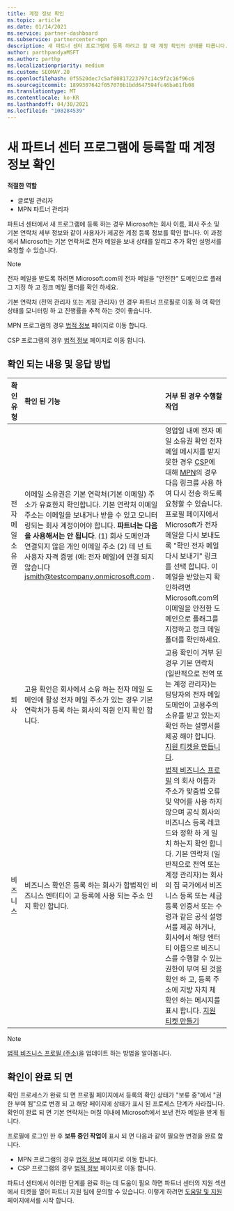 ```yaml
---
title: 계정 정보 확인
ms.topic: article
ms.date: 01/14/2021
ms.service: partner-dashboard
ms.subservice: partnercenter-mpn
description: 새 파트너 센터 프로그램에 등록 하려고 할 때 계정 확인의 상태를 따릅니다. 필요한 경우 추가 정보를 제공 하는 방법을 알아봅니다.
author: parthpandyaMSFT
ms.author: parthp
ms.localizationpriority: medium
ms.custom: SEOMAY.20
ms.openlocfilehash: 0f5520dec7c5af80817223797c14c9f2c16f96c6
ms.sourcegitcommit: 1899307642f057070b1bdd647594fc46ba61fb08
ms.translationtype: MT
ms.contentlocale: ko-KR
ms.lasthandoff: 04/30/2021
ms.locfileid: "108284539"
---
```

# <a name="verify-your-account-information-when-you-enroll-in-a-new-partner-center-program"></a>새 파트너 센터 프로그램에 등록할 때 계정 정보 확인

**적절한 역할**

- 글로벌 관리자
- MPN 파트너 관리자

파트너 센터에서 새 프로그램에 등록 하는 경우 Microsoft는 회사 이름, 회사 주소 및 기본 연락처 세부 정보와 같이 사용자가 제공한 계정 등록 정보를 확인 합니다. 이 과정에서 Microsoft는 기본 연락처로 전자 메일을 보내 상태를 알리고 추가 확인 설명서를 요청할 수 있습니다.

>[!NOTE]
>전자 메일을 받도록 하려면 Microsoft.com의 전자 메일을 "안전한" 도메인으로 플래그 지정 하 고 정크 메일 폴더를 확인 하세요.

기본 연락처 (전역 관리자 또는 계정 관리자) 인 경우 파트너 프로필로 이동 하 여 확인 상태를 모니터링 하 고 진행률을 추적 하는 것이 좋습니다.

MPN 프로그램의 경우 [법적 정보](https://partner.microsoft.com/pcv/accountsettings/connectedpartnerprofile) 페이지로 이동 합니다.

CSP 프로그램의 경우 [법적 정보](https://partner.microsoft.com/pcv/accountsettings/partnerprofile) 페이지로 이동 합니다.


## <a name="what-is-verified-and-how-to-respond"></a>확인 되는 내용 및 응답 방법

|**확인 유형**   |**확인 된 기능**   |**거부 된 경우 수행할 작업**   |
|----------------------------|:-----------------------------------|:--------------------------------------|
|전자 메일 소유권   |이메일 소유권은 기본 연락처(기본 이메일) 주소가 유효한지 확인합니다. 기본 연락처 이메일 주소는 이메일을 보내거나 받을 수 있고 모니터링되는 회사 계정이어야 합니다. **파트너는 다음을 사용해서는 안 됩니다**. (1) 회사 도메인과 연결되지 않은 개인 이메일 주소 (2) 테 넌 트 사용자 자격 증명 (예: 전자 메일)에 연결 되지 않습니다 jsmith@testcompany.onmicrosoft.com .  |영업일 내에 전자 메일 소유권 확인 전자 메일 메시지를 받지 못한 경우 [CSP](https://partner.microsoft.com/pcv/accountsettings/partnerprofile)에 대해 [MPN](https://partner.microsoft.com/pcv/accountsettings/connectedpartnerprofile)의 경우 다음 링크를 사용 하 여 다시 전송 하도록 요청할 수 있습니다. 프로필 페이지에서 Microsoft가 전자 메일을 다시 보내도록 "확인 전자 메일 다시 보내기" 링크를 선택 합니다. 이메일을 받았는지 확인하려면 Microsoft.com의 이메일을 안전한 도메인으로 플래그를 지정하고 정크 메일 폴더를 확인하세요.|
|퇴사 |고용 확인은 회사에서 소유 하는 전자 메일 도메인에 활성 전자 메일 주소가 있는 경우 기본 연락처가 등록 하는 회사의 직원 인지 확인 합니다.|고용 확인이 거부 된 경우 기본 연락처 (일반적으로 전역 또는 계정 관리자)는 담당자의 전자 메일 도메인이 고용주의 소유를 받고 있는지 확인 하는 설명서를 제공 해야 합니다. [지원 티켓을 만듭니다](https://partner.microsoft.com/dashboard/support/csp/servicerequests/create?stage=2&topicid=c34a5c81-a111-476d-11a4-81c808c37a6b).|
|비즈니스   | 비즈니스 확인은 등록 하는 회사가 합법적인 비즈니스 엔터티이 고 등록에 사용 되는 주소 인지 확인 합니다.|[법적 비즈니스 프로필](https://partner.microsoft.com/pcv/accountsettings/connectedpartnerprofile) 의 회사 이름과 주소가 맞춤법 오류 및 약어를 사용 하지 않으며 공식 회사의 비즈니스 등록 레코드와 정확 하 게 일치 하는지 확인 합니다. 기본 연락처 (일반적으로 전역 또는 계정 관리자)는 회사의 집 국가에서 비즈니스 등록 또는 세금 등록 인증서 또는 수령과 같은 공식 설명서를 제공 하거나, 회사에서 해당 엔터티 이름으로 비즈니스를 수행할 수 있는 권한이 부여 된 것을 확인 하 고, 등록 주소에 지방 자치 체 확인 하는 메시지를 표시 합니다. [지원 티켓 만들기](https://partner.microsoft.com/dashboard/support/csp/servicerequests/create?stage=2&topicid=52ac28f3-d58f-99d9-9846-3df5a6477c54)|

>[!NOTE]
>[법적 비즈니스 프로필 (주소)](update-your-partner-profile.md)을 업데이트 하는 방법을 알아봅니다.

## <a name="when-verification-concludes"></a>확인이 완료 되 면

확인 프로세스가 완료 되 면 프로필 페이지에서 등록의 확인 상태가 "보류 중"에서 "권한 부여 됨"으로 변경 되 고 해당 페이지에 상태가 표시 된 프로세스 단계가 사라집니다.
확인이 완료 되 면 기본 연락처는 며칠 이내에 Microsoft에서 보낸 전자 메일을 받게 됩니다. 

프로필에 로그인 한 후 **보류 중인 작업이** 표시 되 면 다음과 같이 필요한 변경을 완료 합니다.

- MPN 프로그램의 경우 [법적 정보](https://partner.microsoft.com/pcv/accountsettings/connectedpartnerprofile) 페이지로 이동 합니다.  
- CSP 프로그램의 경우 [법적 정보](https://partner.microsoft.com/pcv/accountsettings/partnerprofile) 페이지로 이동 합니다.

파트너 센터에서 이러한 단계를 완료 하는 데 도움이 필요 하면 파트너 센터의 지원 섹션에서 티켓을 열어 파트너 지원 팀에 문의할 수 있습니다. 이렇게 하려면 [도움말 및 지원](https://partner.microsoft.com/dashboard/support/servicerequests/create?stage=2&topicid=21655de7-7dbb-4927-33a2-f60f45feadf3) 페이지에서를 시작 합니다.
